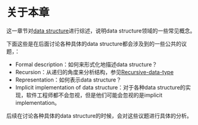 # 关于本章

这一章节对[data structure](https://en.wikipedia.org/wiki/Data_structure)进行综述，说明data structure领域的一些常见概念。

下面这些是在后面讨论各种具体的data structure都会涉及到的一些公共的议题，：

- Formal description：如何来形式化地描述data structure？
- Recursion：从递归的角度来分析结构，参见[Recursive-data-type](./Recursive-data-type.md)
- Representation：如何表示data structure？
- Implicit implementation of data structure：对于各种data structure的实现，软件工程师都不会忽视，但是他们可能会忽视的是implicit implementation。

后续在讨论各种具体的data structure的时候，会对这些议题进行具体的分析。

